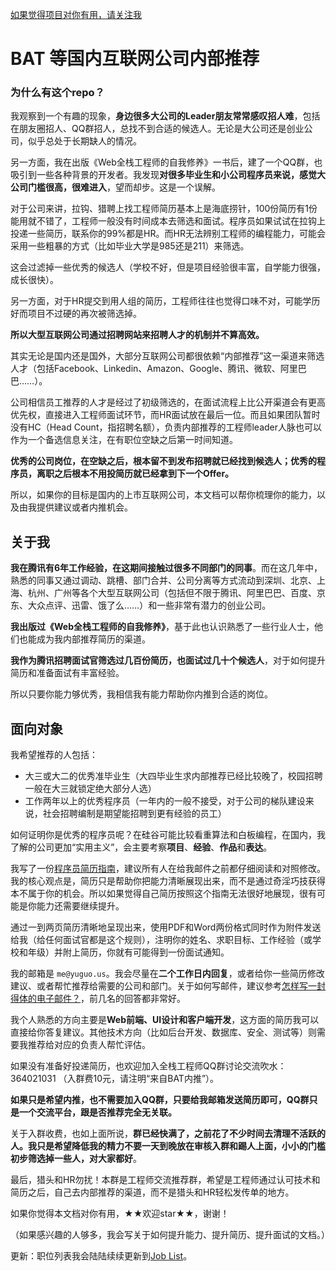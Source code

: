[如果觉得项目对你有用，请关注我](https://github.com/yuguo/followers)

# BAT 等国内互联网公司内部推荐

### 为什么有这个repo？

我观察到一个有趣的现象，**身边很多大公司的Leader朋友常常感叹招人难**，包括在朋友圈招人、QQ群招人，总找不到合适的候选人。无论是大公司还是创业公司，似乎总处于长期缺人的情况。

另一方面，我在出版《Web全栈工程师的自我修养》一书后，建了一个QQ群，也吸引到一些各种背景的开发者。我发现**对很多毕业生和小公司程序员来说，感觉大公司门槛很高，很难进入**，望而却步。这是一个误解。

对于公司来讲，拉钩、猎聘上找工程师简历基本上是海底捞针，100份简历有1份能用就不错了，工程师一般没有时间成本去筛选和面试。程序员如果试试在拉钩上投递一些简历，联系你的99%都是HR。而HR无法辨别工程师的编程能力，可能会采用一些粗暴的方式（比如毕业大学是985还是211）来筛选。

这会过滤掉一些优秀的候选人（学校不好，但是项目经验很丰富，自学能力很强，成长很快）。

另一方面，对于HR提交到用人组的简历，工程师往往也觉得口味不对，可能学历好而项目不过硬的再次被筛选掉。

**所以大型互联网公司通过招聘网站来招聘人才的机制并不算高效。**

其实无论是国内还是国外，大部分互联网公司都很依赖“内部推荐”这一渠道来筛选人才（包括Facebook、Linkedin、Amazon、Google、腾讯、微软、阿里巴巴……）。

公司相信员工推荐的人才是经过了初级筛选的，在面试流程上比公开渠道会有更高优先权，直接进入工程师面试环节，而HR面试放在最后一位。而且如果团队暂时没有HC（Head Count，指招聘名额），负责内部推荐的工程师leader人脉也可以作为一个备选信息关注，在有职位空缺之后第一时间知道。

**优秀的公司岗位，在空缺之后，根本留不到发布招聘就已经找到候选人；优秀的程序员，离职之后根本不用投简历就已经拿到下一个Offer。**

所以，如果你的目标是国内的上市互联网公司，本文档可以帮你梳理你的能力，以及由我提供建议或者内推机会。

## 关于我

**我在腾讯有6年工作经验，在这期间接触过很多不同部门的同事**。而在这几年中，熟悉的同事又通过调动、跳槽、部门合并、公司分离等方式流动到深圳、北京、上海、杭州、广州等各个大型互联网公司（包括但不限于腾讯、阿里巴巴、百度、京东、大众点评、迅雷、饿了么……）和一些非常有潜力的创业公司。

**我出版过《Web全栈工程师的自我修养》**，基于此也认识熟悉了一些行业人士，他们也能成为我内部推荐简历的渠道。

**我作为腾讯招聘面试官筛选过几百份简历，也面试过几十个候选人**，对于如何提升简历和准备面试有丰富经验。

所以只要你能力够优秀，我相信我有能力帮助你内推到合适的岗位。

## 面向对象

我希望推荐的人包括：

* 大三或大二的优秀准毕业生（大四毕业生求内部推荐已经比较晚了，校园招聘一般在大三就锁定绝大部分人选）
* 工作两年以上的优秀程序员（一年内的一般不接受，对于公司的梯队建设来说，社会招聘编制是期望能招聘到更有经验的员工）

如何证明你是优秀的程序员呢？在硅谷可能比较看重算法和白板编程，在国内，我了解的公司更加“实用主义”，会主要考察**项目**、**经验**、**作品**和**表达**。

我写了一份[程序员简历指南](https://github.com/yuguo/BAT-internal-referral/blob/master/how-to-write-a-resume.md)，建议所有人在给我邮件之前都仔细阅读和对照修改。我的核心观点是，简历只是帮助你把能力清晰展现出来，而不是通过奇淫巧技获得本不属于你的机会。所以如果觉得自己简历按照这个指南无法很好地展现，很有可能是你能力还需要继续提升。

通过一到两页简历清晰地呈现出来，使用PDF和Word两份格式同时作为附件发送给我（给任何面试官都是这个规则），注明你的姓名、求职目标、工作经验（或学校和年级）并附上简历，你就有可能得到一份面试通知。

我的邮箱是 `me@yuguo.us`。我会尽量在**二个工作日内回复**，或者给你一些简历修改建议、或者帮忙推荐给需要的公司和部门。关于如何写邮件，建议参考[怎样写一封得体的电子邮件？](https://www.zhihu.com/question/20137814)，前几名的回答都非常好。

我个人熟悉的方向主要是**Web前端、UI设计和客户端开发**，这方面的简历我可以直接给你答复建议。其他技术方向（比如后台开发、数据库、安全、测试等）则需要我推荐给对应的负责人帮忙评估。

如果没有准备好投递简历，也欢迎加入全栈工程师QQ群讨论交流吹水： 364021031 （入群费10元，请注明“来自BAT内推”）。

**如果只是希望内推，也不需要加入QQ群，只要给我邮箱发送简历即可，QQ群只是一个交流平台，跟是否推荐完全无关联。**

关于入群收费，也如上面所说，**群已经快满了，之前花了不少时间去清理不活跃的人。我只是希望降低我的精力不要一天到晚放在审核入群和踢人上面，小小的门槛初步筛选掉一些人，对大家都好**。

最后，猎头和HR勿扰！本群是工程师交流推荐群，希望是工程师通过认可技术和简历之后，自己去内部推荐的渠道，而不是猎头和HR轻松发传单的地方。

如果你觉得本文档对你有用，★★欢迎star★★，谢谢！

（如果感兴趣的人够多，我会写关于如何提升能力、提升简历、提升面试的文档。）

更新：职位列表我会陆陆续续更新到[Job List](https://github.com/yuguo/bat-internal-referral/blob/master/job-list.md)。
